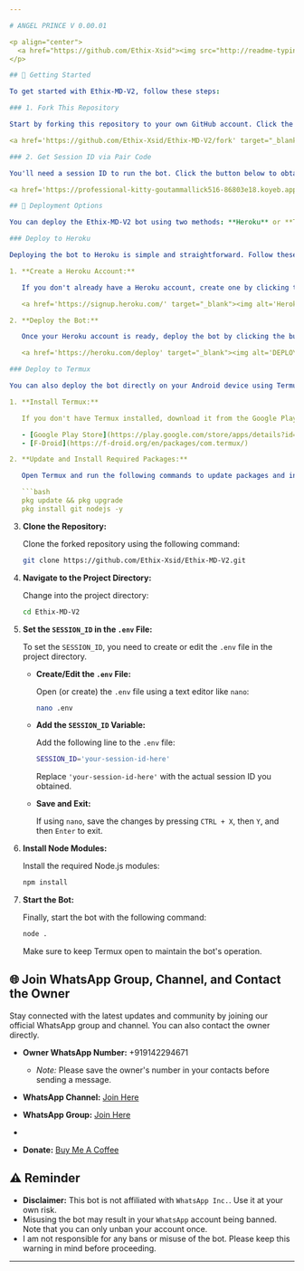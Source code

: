 ```yaml
---

# ANGEL PRINCE V 0.00.01

<p align="center">
  <a href="https://github.com/Ethix-Xsid"><img src="http://readme-typing-svg.herokuapp.com?color=red&center=true&vCenter=true&multiline=false&lines=Ethix-MD-+v2+MultiDevice;Developed+by+Ethix~Xsid;Give+star+and+forks+this+Repo+🌟" alt="EthixReadme"></a>
</p>

## 🚀 Getting Started

To get started with Ethix-MD-V2, follow these steps:

### 1. Fork This Repository

Start by forking this repository to your own GitHub account. Click the button below to fork:

<a href='https://github.com/Ethix-Xsid/Ethix-MD-V2/fork' target="_blank"><img alt='Fork repo' src='https://img.shields.io/badge/Fork This Repo-black?style=for-the-badge&logo=git&logoColor=white'/></a>

### 2. Get Session ID via Pair Code

You'll need a session ID to run the bot. Click the button below to obtain your session ID:

<a href='https://professional-kitty-goutammallick516-86803e18.koyeb.app' target="_blank"><img alt='Get Session ID' src='https://img.shields.io/badge/Click here to get your session id-black?style=for-the-badge&logo=opencv&logoColor=red'/></a>

## 🚀 Deployment Options

You can deploy the Ethix-MD-V2 bot using two methods: **Heroku** or **Termux**. Choose the method that suits you best.

### Deploy to Heroku

Deploying the bot to Heroku is simple and straightforward. Follow these steps:

1. **Create a Heroku Account:**

   If you don't already have a Heroku account, create one by clicking the button below:

   <a href='https://signup.heroku.com/' target="_blank"><img alt='Heroku' src='https://img.shields.io/badge/-Create-black?style=for-the-badge&logo=heroku&logoColor=red'/></a>

2. **Deploy the Bot:**

   Once your Heroku account is ready, deploy the bot by clicking the button below:

   <a href='https://heroku.com/deploy' target="_blank"><img alt='DEPLOY' src='https://img.shields.io/badge/-DEPLOY-black?style=for-the-badge&logo=heroku&logoColor=red'/></a>

### Deploy to Termux

You can also deploy the bot directly on your Android device using Termux. Here’s how:

1. **Install Termux:**

   If you don't have Termux installed, download it from the Google Play Store or F-Droid.

   - [Google Play Store](https://play.google.com/store/apps/details?id=com.termux)
   - [F-Droid](https://f-droid.org/en/packages/com.termux/)

2. **Update and Install Required Packages:**

   Open Termux and run the following commands to update packages and install required dependencies:

   ```bash
   pkg update && pkg upgrade
   pkg install git nodejs -y
   ```

3. **Clone the Repository:**

   Clone the forked repository using the following command:

   ```bash
   git clone https://github.com/Ethix-Xsid/Ethix-MD-V2.git
   ```

4. **Navigate to the Project Directory:**

   Change into the project directory:

   ```bash
   cd Ethix-MD-V2
   ```

5. **Set the `SESSION_ID` in the `.env` File:**

   To set the `SESSION_ID`, you need to create or edit the `.env` file in the project directory.

   - **Create/Edit the `.env` File:**

     Open (or create) the `.env` file using a text editor like `nano`:

     ```bash
     nano .env
     ```

   - **Add the `SESSION_ID` Variable:**

     Add the following line to the `.env` file:

     ```bash
     SESSION_ID='your-session-id-here'
     ```

     Replace `'your-session-id-here'` with the actual session ID you obtained.

   - **Save and Exit:**

     If using `nano`, save the changes by pressing `CTRL + X`, then `Y`, and then `Enter` to exit.

6. **Install Node Modules:**

   Install the required Node.js modules:

   ```bash
   npm install
   ```

7. **Start the Bot:**

   Finally, start the bot with the following command:

   ```bash
   node .
   ```

   Make sure to keep Termux open to maintain the bot's operation.

## 🌐 Join WhatsApp Group, Channel, and Contact the Owner

Stay connected with the latest updates and community by joining our official WhatsApp group and channel. You can also contact the owner directly.

- **Owner WhatsApp Number:** +919142294671
  - *Note:* Please save the owner's number in your contacts before sending a message.

- **WhatsApp Channel:** [Join Here](https://whatsapp.com/channel/0029VaWJMi3GehEE9e1YsI1S)

- **WhatsApp Group:** [Join Here](https://chat.whatsapp.com/E3PWxdvLc7ZCp1ExOCkEGp)
- 
- **Donate:** [Buy Me A Coffee](buymeacoffee.com/ethixbhai)

## ⚠️ Reminder

- **Disclaimer:** This bot is not affiliated with `WhatsApp Inc.`. Use it at your own risk.
- Misusing the bot may result in your `WhatsApp` account being banned. Note that you can only unban your account once.
- I am not responsible for any bans or misuse of the bot. Please keep this warning in mind before proceeding.

---
```

